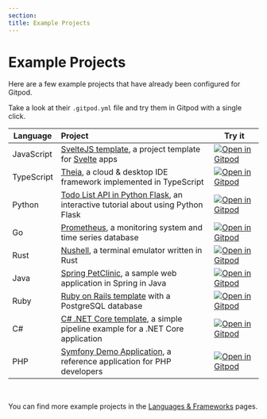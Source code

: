 ```yaml
---
section:
title: Example Projects
---
```


<script context="module">
  export const prerender = true;
</script>

# Example Projects

Here are a few example projects that have already been configured for Gitpod.

Take a look at their `.gitpod.yml` file and try them in Gitpod with a single click.

| Language   | Project                                                                                                                                      | Try it                                                                                                                                         |
| ---------- | :------------------------------------------------------------------------------------------------------------------------------------------- | ---------------------------------------------------------------------------------------------------------------------------------------------- |
| JavaScript | [SvelteJS template](https://github.com/gitpod-io/sveltejs-template), a project template for [Svelte](https://svelte.dev/) apps               | [![Open in Gitpod](https://gitpod.io/button/open-in-gitpod.svg)](https://gitpod.io/#https://github.com/gitpod-io/sveltejs-template)            |
| TypeScript | [Theia](https://github.com/eclipse-theia/theia), a cloud & desktop IDE framework implemented in TypeScript                                   | [![Open in Gitpod](https://gitpod.io/button/open-in-gitpod.svg)](https://gitpod.io/#https://github.com/eclipse-theia/theia)                    |
| Python     | [Todo List API in Python Flask](https://github.com/breatheco-de/python-flask-api-tutorial), an interactive tutorial about using Python Flask | [![Open in Gitpod](https://gitpod.io/button/open-in-gitpod.svg)](https://gitpod.io/#https://github.com/breatheco-de/python-flask-api-tutorial) |
| Go         | [Prometheus](https://github.com/prometheus/prometheus), a monitoring system and time series database                                         | [![Open in Gitpod](https://gitpod.io/button/open-in-gitpod.svg)](https://gitpod.io/#https://github.com/prometheus/prometheus)                  |
| Rust       | [Nushell](https://github.com/nushell/nushell), a terminal emulator written in Rust                                                           | [![Open in Gitpod](https://gitpod.io/button/open-in-gitpod.svg)](https://gitpod.io/#https://github.com/nushell/nushell)                        |
| Java       | [Spring PetClinic](https://github.com/gitpod-io/spring-petclinic), a sample web application in Spring in Java                                | [![Open in Gitpod](https://gitpod.io/button/open-in-gitpod.svg)](https://gitpod.io/#https://github.com/gitpod-io/spring-petclinic)             |
| Ruby       | [Ruby on Rails template](https://github.com/gitpod-io/ruby-on-rails) with a PostgreSQL database                                              | [![Open in Gitpod](https://gitpod.io/button/open-in-gitpod.svg)](https://gitpod.io/#https://github.com/gitpod-io/ruby-on-rails)                |
| C#         | [C# .NET Core template](https://github.com/gitpod-io/dotnetcore), a simple pipeline example for a .NET Core application                      | [![Open in Gitpod](https://gitpod.io/button/open-in-gitpod.svg)](https://gitpod.io/#https://github.com/gitpod-io/dotnetcore)                   |
| PHP        | [Symfony Demo Application](https://github.com/symfony/demo), a reference application for PHP developers                                      | [![Open in Gitpod](https://gitpod.io/button/open-in-gitpod.svg)](https://gitpod.io/#https://github.com/gitpod-io/symfony-demo)                 |

<br>

You can find more example projects in the [Languages & Frameworks](/docs/languages-and-frameworks) pages.
